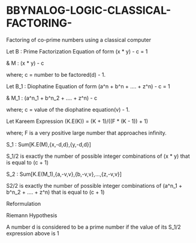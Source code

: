 # BBYNALOG-LOGIC-CLASSICAL-FACTORING-
Factoring of co-prime numbers using a classical computer

Let B : Prime Factorization Equation of form (x * y) - c = 1

& M : (x * y) - c

where; c = number to be factored(d) - 1.



Let B_1 : Diophatine Equation of form (a^n + b^n + .... + z^n) - c = 1

& M_1 : (a^n_1 + b^n_2 + .... + z^n) - c

where; c = value of the diophatine equation(v) - 1.



Let Kareem Expression (K.E(K)) = (K + 1)/((F * (K - 1)) + 1)

where; F is a very positive large number that approaches infinity.



S_1 : Sum[K.E(M),{x,-d,d},{y,-d,d}]

S_1/2 is exactly the number of possible integer combinations of (x * y) that is equal to (c + 1)



S_2 : Sum[K.E(M_1),{a,-v,v},{b,-v,v},...,{z,-v,v}]

S2/2 is exactly the number of possible integer combinations of (a^n_1 + b^n_2 + .... + z^n) that is equal to (c + 1)




Reformulation




Riemann Hypothesis

A number d is considered to be a prime number if the value of its S_1/2 expression above is 1
